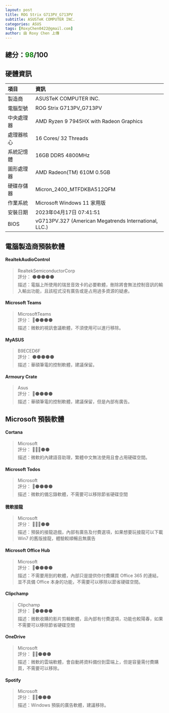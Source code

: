 ```yaml
---
layout: post
title: ROG Strix G713PV_G713PV
subtitle: ASUSTeK COMPUTER INC.
categories: ASUS
tags: [RoxyChen0422@gmail.com]
author: 由 Roxy Chen 上傳
---
```


<h2>總分：<font color="green">98</font>/100</h2>

## 硬體資訊

| 項目 | 資訊 |
| :------ | :--- |
| 製造商 | ASUSTeK COMPUTER INC. |
| 電腦型號 | ROG Strix G713PV_G713PV |
| 中央處理器 | AMD Ryzen 9 7945HX with Radeon Graphics |
| 處理器核心 | 16 Cores/ 32 Threads |
| 系統記憶體 | 16GB DDR5 4800MHz |
| 圖形處理器 | AMD Radeon(TM) 610M 0.5GB |
| 硬碟存儲器 | Micron_2400_MTFDKBA512QFM |
| 作業系統 | Microsoft Windows 11 家用版 |
| 安裝日期 | 2023年04月17日 07:41:51 |
| BIOS | vG713PV.327 (American Megatrends International, LLC.) |

## 電腦製造商預裝軟體
#### RealtekAudioControl
> RealtekSemiconductorCorp  
> 評分： ⚫⚫⚫⚫⚫  
> 描述：電腦上所使用的瑞昱音效卡的必要軟體，刪除將會無法控制音訊的輸入輸出功能，且該程式沒有廣告或是占用過多資源的疑慮。  

#### Microsoft Teams
> MicrosoftTeams  
> 評分： 🔴⚫⚫⚫⚫  
> 描述：微軟的視訊會議軟體，不須使用可以進行移除。  

#### MyASUS
> B9ECED6F  
> 評分： ⚫⚫⚫⚫⚫  
> 描述：華碩筆電的控制軟體，建議保留。  

#### Armoury Crate
> Asus  
> 評分： 🔴⚫⚫⚫⚫  
> 描述：華碩筆電的控制軟體，建議保留，但是內部有廣告。  

## Microsoft 預裝軟體
#### Cortana
> Microsoft  
> 評分： 🔴🔴🔴⚫⚫  
> 描述：微軟的內建語音助理，繁體中文無法使用且會占用硬碟空間。

#### Microsoft Todos
> Microsoft  
> 評分： 🔴⚫⚫⚫⚫  
> 描述：微軟的備忘錄軟體，不需要可以移除節省硬碟空間

#### 微軟接龍
> Microsoft  
> 評分： 🔴🔴🔴⚫⚫  
> 描述：預裝的接龍遊戲，內部有廣告及付費選項，如果想要玩接龍可以下載 Win7 的舊版接龍，體驗較順暢且無廣告

#### Microsoft Office Hub
> Microsoft  
> 評分： 🔴⚫⚫⚫⚫  
> 描述：不需要用到的軟體，內部只是提供你付費購買 Office 365 的連結，並不具備 Office 本身的功能，不需要可以移除以節省硬碟空間。

#### Clipchamp
> Clipchamp  
> 評分： 🔴⚫⚫⚫⚫  
> 描述：微軟收購的影片剪輯軟體，且內部有付費選項，功能也較陽春，如果不需要可以移除節省硬碟空間

#### OneDrive
> Microsoft  
> 評分： 🔴🔴⚫⚫⚫  
> 描述：微軟的雲端軟體，會自動將資料備份到雲端上，但是容量需付費購買，不需要可以移除。

#### Spotify
> Microsoft  
> 評分： 🔴🔴⚫⚫⚫  
> 描述：Windows 預裝的廣告軟體，建議移除。

